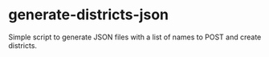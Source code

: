 # generate-districts-json
Simple script to generate JSON files with a list of names to POST and create districts.
